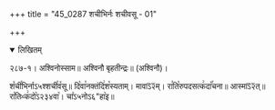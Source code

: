 +++
title = "45_0287 शचीभिर्नः शचीवसू - 01"

+++
<details open><summary>लिखितम्</summary>

२८७-१। अश्विनोस्साम॥ अश्विनौ बृहतीन्द्रः॥ (अश्विनौ)।

श꣤ची꣯भिर्नाऽ५श्शची꣯व꣤सू॥ दि꣡वा꣯नक्तंदि꣢श꣡स्यताम्। मावाऽ᳒२᳒म्। रा꣯ति꣡रुपदसत्क꣢दा꣡꣯चना॥ आस्माऽ᳒२᳒त्॥ रा꣡तिᳲक꣢दो꣡ऽ२३४वा꣥। चा꣤ऽ५नोऽ६"हा꣥इ॥
</details>